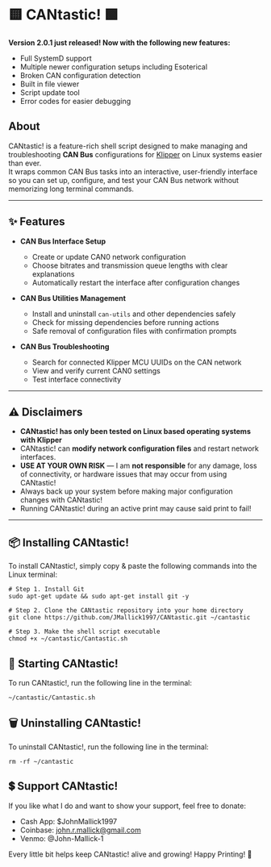 # 🟨 CANtastic! 🟩

**Version 2.0.1 just released! Now with the following new features:**
- Full SystemD support
- Multiple newer configuration setups including Esoterical
- Broken CAN configuration detection
- Built in file viewer
- Script update tool
- Error codes for easier debugging

## About

CANtastic! is a feature-rich shell script designed to make managing and troubleshooting **CAN Bus** configurations for [Klipper](https://www.klipper3d.org/) on Linux systems easier than ever.  
It wraps common CAN Bus tasks into an interactive, user-friendly interface so you can set up, configure, and test your CAN Bus network without memorizing long terminal commands.

---

## ✨ Features

- **CAN Bus Interface Setup**
  - Create or update CAN0 network configuration
  - Choose bitrates and transmission queue lengths with clear explanations
  - Automatically restart the interface after configuration changes

- **CAN Bus Utilities Management**
  - Install and uninstall `can-utils` and other dependencies safely
  - Check for missing dependencies before running actions
  - Safe removal of configuration files with confirmation prompts

- **CAN Bus Troubleshooting**
  - Search for connected Klipper MCU UUIDs on the CAN network
  - View and verify current CAN0 settings
  - Test interface connectivity
---

## ⚠️ Disclaimers

- **CANtastic! has only been tested on Linux based operating systems with Klipper**  
- CANtastic! can **modify network configuration files** and restart network interfaces.  
- **USE AT YOUR OWN RISK** — I am **not responsible** for any damage, loss of connectivity, or hardware issues that may occur from using CANtastic!
- Always back up your system before making major configuration changes with CANtastic!
- Running CANtastic! during an active print may cause said print to fail!

---

## 📦 Installing CANtastic!

To install CANtastic!, simply copy & paste the following commands into the Linux terminal:

```shell
# Step 1. Install Git
sudo apt-get update && sudo apt-get install git -y

# Step 2. Clone the CANtastic repository into your home directory
git clone https://github.com/JMallick1997/CANtastic.git ~/cantastic

# Step 3. Make the shell script executable
chmod +x ~/cantastic/Cantastic.sh
```

## 🔁 Starting CANtastic!

To run CANtastic!, run the following line in the terminal:

```shell
~/cantastic/Cantastic.sh
```

## 🗑️ Uninstalling CANtastic!

To uninstall CANtastic!, run the following line in the terminal:

```shell
rm -rf ~/cantastic
```
 ## 💲 Support CANtastic!

 If you like what I do and want to show your support, feel free to donate:

 - Cash App: $JohnMallick1997
 - Coinbase: john.r.mallick@gmail.com
 - Venmo: @John-Mallick-1

Every little bit helps keep CANtastic! alive and growing!
Happy Printing! 👋
